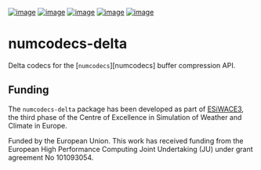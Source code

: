 [![image](https://img.shields.io/github/actions/workflow/status/juntyr/numcodecs-delta/ci.yml?branch=main)](https://github.com/juntyr/numcodecs-delta/actions/workflows/ci.yml?query=branch%3Amain)
[![image](https://img.shields.io/pypi/v/numcodecs-delta.svg)](https://pypi.python.org/pypi/numcodecs-delta)
[![image](https://img.shields.io/pypi/l/numcodecs-delta.svg)](https://github.com/juntyr/numcodecs-delta/blob/main/LICENSE)
[![image](https://img.shields.io/pypi/pyversions/numcodecs-delta.svg)](https://pypi.python.org/pypi/numcodecs-delta)
[![image](https://readthedocs.org/projects/numcodecs-delta/badge/?version=latest)](https://numcodecs-delta.readthedocs.io/en/latest/?badge=latest)

# numcodecs-delta

Delta codecs for the [`numcodecs`][numcodecs] buffer compression API.

## Funding

The `numcodecs-delta` package has been developed as part of [ESiWACE3](https://www.esiwace.eu), the third phase of the Centre of Excellence in Simulation of Weather and Climate in Europe.

Funded by the European Union. This work has received funding from the European High Performance Computing Joint Undertaking (JU) under grant agreement No 101093054.
